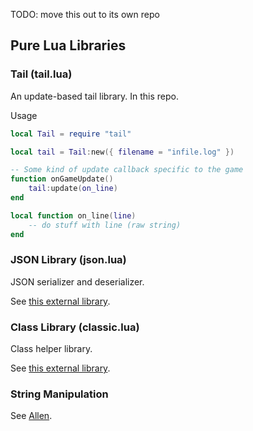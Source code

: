 TODO: move this out to its own repo

## Pure Lua Libraries

### Tail (tail.lua)
An update-based tail library. In this repo.

Usage
```lua
local Tail = require "tail"

local tail = Tail:new({ filename = "infile.log" })

-- Some kind of update callback specific to the game
function onGameUpdate()
    tail:update(on_line)
end

local function on_line(line)
    -- do stuff with line (raw string)
end
```

### JSON Library (json.lua)
JSON serializer and deserializer.

See [this external library](https://github.com/rxi/json.lua).

### Class Library (classic.lua)
Class helper library.

See [this external library](https://github.com/rxi/classic).

### String Manipulation
See [Allen](https://github.com/Yonaba/Allen).

